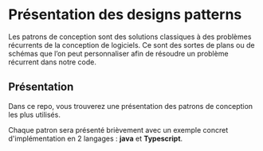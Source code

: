 # Présentation des designs patterns

Les patrons de conception sont des solutions classiques à des problèmes récurrents de la conception de logiciels. Ce sont des sortes de plans ou de schémas que l’on peut personnaliser afin de résoudre un problème récurrent dans notre code.

## Présentation

Dans ce repo, vous trouverez une présentation des patrons de conception les plus utilisés.

Chaque patron sera présenté brièvement avec un exemple concret d'implémentation en 2 langages : **java** et **Typescript**.
